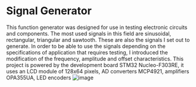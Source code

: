 # Signal Generator
 
This function generator was designed for use in testing electronic circuits and components.
The most used signals in this field are sinusoidal, rectangular, triangular and sawtooth. These are also the signals I set out to generate.
In order to be able to use the signals depending on the specifications of application that requires testing, I introduced the modification of the frequency, amplitude and offset characteristics.
This project is powered by the development board STM32 Nucleo-F303RE, it uses an LCD module of 128x64 pixels, AD converters MCP4921, amplifiers OPA355UA, LED encoders
![image](https://user-images.githubusercontent.com/111069918/184192594-18205713-295d-41a4-9944-a2f6ad0b40a0.png)
